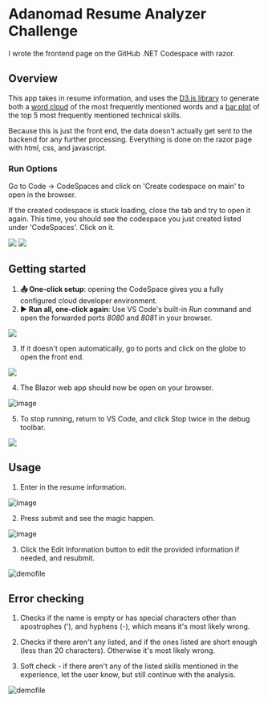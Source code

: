 # Adanomad Resume Analyzer Challenge

I wrote the frontend page on the GitHub .NET Codespace with razor.

## Overview

This app takes in resume information, and uses the [D3.js library](https://d3js.org/) to generate both a [word cloud](https://d3-graph-gallery.com/wordcloud.html) of the most frequently mentioned words and a [bar plot](https://d3-graph-gallery.com/barplot.html) of the top 5 most frequently mentioned technical skills.

Because this is just the front end, the data doesn't actually get sent to the backend for any further processing. Everything is done on the razor page with html, css, and javascript.

### Run Options

Go to Code -> CodeSpaces and click on 'Create codespace on main' to open in the browser.

If the created codespace is stuck loading, close the tab and try to open it again. This time, you should see the codespace you just created listed under 'CodeSpaces'. Click on it.

![](images/setup.png)
![](images/open.png)

## Getting started

1. **📤 One-click setup**: opening the CodeSpace gives you a fully configured cloud developer environment.
2. **▶️ Run all, one-click again**: Use VS Code's built-in *Run* command and open the forwarded ports *8080* and *8081* in your browser. 

![](images/RunAll.png)

3. If it doesn't open automatically, go to ports and click on the globe to open the front end.

![](images/how_to_run.png)

4. The Blazor web app should now be open on your browser. 

![image](images/1.png)

5. To stop running, return to VS Code, and click Stop twice in the debug toolbar. 

![](images/StopRun.png)


## Usage

1. Enter in the resume information.

![image](images/2.png)

2. Press submit and see the magic happen.

![image](images/3.png)

3. Click the Edit Information button to edit the provided information if needed, and resubmit.

![demofile](https://github.com/charlieliu2001/dotnet-codespaces-ResumeAnalyzer/blob/3f21f8a4ae78c565ba3cc88bc01e777848f5d2b3/images/demo.gif)

## Error checking

1. Checks if the name is empty or has special characters other than apostrophes ('), and hyphens (-), which means it's most likely wrong.

2. Checks if there aren't any listed, and if the ones listed are short enough (less than 20 characters). Otherwise it's most likely wrong.

3. Soft check - if there aren't any of the listed skills mentioned in the experience, let the user know, but still continue with the analysis.

![demofile](https://github.com/charlieliu2001/dotnet-codespaces-ResumeAnalyzer/blob/abe70ded2b6d8c7352295977554d1feadf0ab24e/images/errorcheck-demo.gif)


